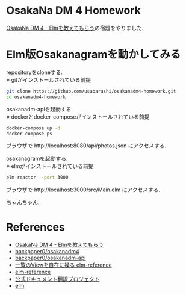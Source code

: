 OsakaNa DM 4 Homework
=====================

[OsakaNa DM 4 - Elmを教えてもらう](https://osakanadm.connpass.com/event/128028/)の宿題をやりました.

Elm版Osakanagramを動かしてみる
===========================

repositoryをcloneする.  
※ gitがインストールされている前提

```sh
git clone https://github.com/usabarashi/osakanadm4-homework.git
cd osakanadm4-homework
```

osakanadm-apiを起動する.  
※ dockerとdocker-composeがインストールされている前提

```sh
docker-compose up -d
docker-compose ps
```

ブラウザで http://localhost:8080/api/photos.json にアクセスする.

osakanagramを起動する.  
※ elmがインストールされている前提 

```sh
elm reactor --port 3000
```
ブラウザで http://localhost:3000/src/Main.elm にアクセスする.

ちゃんちゃん.

References
==========

- [OsakaNa DM 4 - Elmを教えてもらう](https://osakanadm.connpass.com/event/128028/)
- [backpaper0/osakanadm4](https://github.com/backpaper0/osakanadm4)
- [backpaper0/osakanadm-api](https://hub.docker.com/r/backpaper0/osakanadm-api)
- [一覧のViewを自在に操る elm-reference](https://qiita.com/arowM/items/6eaadc5f43880e1f3787)
- [elm-reference](https://package.elm-lang.org/packages/arowM/elm-reference/latest)
- [公式ドキュメント翻訳プロジェクト](https://guide.elm-lang.jp/)
- [elm](https://elm-lang.org/)